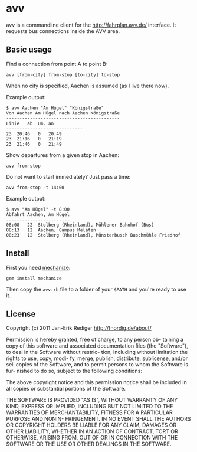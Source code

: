 # avv

avv is a commandline client for the http://fahrplan.avv.de/ interface. It requests bus connections inside the AVV area.

## Basic usage

Find a connection from point A to point B:

    avv [from-city] from-stop [to-city] to-stop

When no city is specified, Aachen is assumed (as I live there now).

Example output:

    $ avv Aachen "Am Hügel" "Königstraße"
    Von Aachen Am Hügel nach Aachen Königstraße
    -------------------------------------------
    Linie	ab	Um.	an
    -----------------------------
    23	20:46	0	20:49
    23	21:16	0	21:19
    23	21:46	0	21:49

Show departures from a given stop in Aachen:

    avv from-stop

Do not want to start immediately? Just pass a time:

    avv from-stop -t 14:00

Example output:

    $ avv "Am Hügel" -t 8:00
    Abfahrt Aachen, Am Hügel
    ------------------------
    08:08	22	Stolberg (Rheinland), Mühlener Bahnhof (Bus)
    08:13	12	Aachen, Campus Melaten
    08:23	12	Stolberg (Rheinland), Münsterbusch Buschmühle Friedhof

## Install

First you need [mechanize](http://mechanize.rubyforge.org/):

    gem install mechanize

Then copy the `avv.rb` file to a folder of your `$PATH` and you're ready to use it.

## License

Copyright (c) 2011 Jan-Erik Rediger <http://fnordig.de/about/>

Permission  is  hereby granted, free of charge, to any person ob-
taining a copy of  this  software  and  associated  documentation
files  (the "Software"), to deal in the Software without restric-
tion, including without limitation the rights to use, copy, modi-
fy, merge, publish, distribute, sublicense, and/or sell copies of
the Software, and to permit persons to whom the Software is  fur-
nished to do so, subject to the following conditions:

The  above  copyright  notice and this permission notice shall be
included in all copies or substantial portions of the Software.

THE SOFTWARE IS PROVIDED "AS IS", WITHOUT WARRANTY OF  ANY  KIND,
EXPRESS  OR  IMPLIED, INCLUDING BUT NOT LIMITED TO THE WARRANTIES
OF MERCHANTABILITY, FITNESS FOR A PARTICULAR PURPOSE  AND  NONIN-
FRINGEMENT. IN NO EVENT SHALL THE AUTHORS OR COPYRIGHT HOLDERS BE
LIABLE FOR ANY CLAIM, DAMAGES OR OTHER LIABILITY, WHETHER  IN  AN
ACTION OF CONTRACT, TORT OR OTHERWISE, ARISING FROM, OUT OF OR IN
CONNECTION WITH THE SOFTWARE OR THE USE OR OTHER DEALINGS IN  THE
SOFTWARE.

